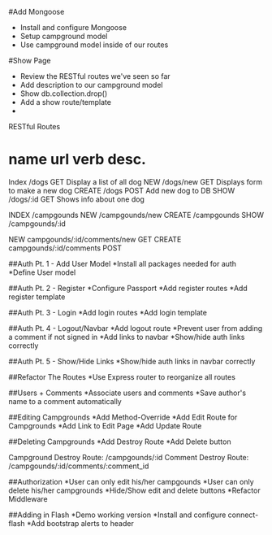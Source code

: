 #Add Mongoose
* Install and configure Mongoose
* Setup campground model
* Use campground model inside of our routes



#Show Page
* Review the RESTful routes we've seen so far
* Add description to our campground model
* Show db.collection.drop()
* Add a show route/template
* 

RESTful Routes

name       url           verb         desc.
==========================================
Index  /dogs GET Display a list of all dog
NEW    /dogs/new GET  Displays form to make a new dog
CREATE  /dogs   POST Add new dog to DB
SHOW    /dogs/:id GET Shows info about one dog 

INDEX    /campgounds
NEW      /campgounds/new
CREATE   /campgounds
SHOW     /campgounds/:id

NEW      campgounds/:id/comments/new   GET
CREATE   campgounds/:id/comments       POST

##Auth Pt. 1 - Add User Model
*Install all packages needed for auth 
*Define User model

##Auth Pt. 2 - Register
*Configure Passport
*Add register routes
*Add register template

##Auth Pt. 3 - Login
*Add login routes
*Add login template

##Auth Pt. 4 - Logout/Navbar
*Add logout route
*Prevent user from adding a comment if not signed in
*Add links to navbar
*Show/hide auth links correctly

##Auth Pt. 5 - Show/Hide Links
*Show/hide auth links in navbar correctly

##Refactor The Routes
*Use Express router to reorganize all routes

##Users + Comments
*Associate users and comments
*Save author's name to a comment automatically

##Editing Campgrounds
*Add Method-Override
*Add Edit Route for Campgrounds
*Add Link to Edit Page
*Add Update Route

##Deleting Campgrounds
*Add Destroy Route
*Add Delete button

Campground Destroy Route: /campgounds/:id
Comment Destroy Route:    /campgounds/:id/comments/:comment_id

##Authorization
*User can only edit his/her campgounds
*User can only delete his/her campgrounds
*Hide/Show edit and delete buttons
*Refactor Middleware

##Adding in Flash
*Demo working version
*Install and configure connect-flash
*Add bootstrap alerts to header